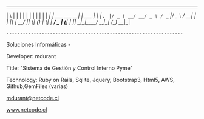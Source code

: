   _   _      _                _                 _ 
 | \ | |    | |              | |               | |
 |  \| | ___| |_ ___ ___   __| | ___        ___| |
 | . ` |/ _ \ __/ __/ _ \ / _` |/ _ \      / __| |
 | |\  |  __/ || (_| (_) | (_| |  __/  _  | (__| |
 |_| \_|\___|\__\___\___/ \__,_|\___| (_)  \___|_|
                                                  
                                     
    ----------------------------------------------------------------- 


Soluciones Informáticas - 

Developer: mdurant

Title: "Sistema de Gestión y Control Interno Pyme"

Technology: Ruby on Rails, Sqlite, Jquery, Bootstrap3, Html5, AWS, Github,GemFiles (varias)


mdurant@netcode.cl

www.netcode.cl
